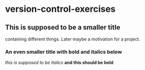 # version-control-exercises
## This is supposed to be a smaller title
containing different things. Later maybe a motivation for a project.
### An even smaller title with bold and italics below
*this is supposed to be italics* **and this should be bold**
